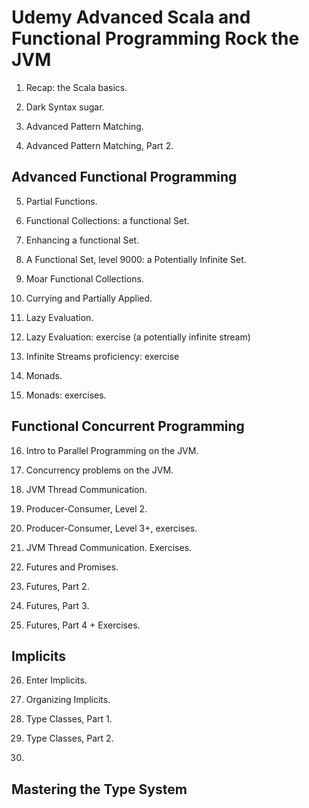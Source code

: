 # Udemy Advanced Scala and Functional Programming Rock the JVM

1. Recap: the Scala basics.

2. Dark Syntax sugar.

3. Advanced Pattern Matching.

4. Advanced Pattern Matching, Part 2.

## Advanced Functional Programming

5. Partial Functions.

6. Functional Collections: a functional Set.

7. Enhancing a functional Set.

8. A Functional Set, level 9000: a Potentially Infinite Set.

9. Moar Functional Collections.

10. Currying and Partially Applied.

11. Lazy Evaluation.

12. Lazy Evaluation: exercise (a potentially infinite stream)

13. Infinite Streams proficiency: exercise

14. Monads.

15. Monads: exercises.

## Functional Concurrent Programming

16. Intro to Parallel Programming on the JVM.

17. Concurrency problems on the JVM.

18. JVM Thread Communication.

19. Producer-Consumer, Level 2.

20. Producer-Consumer, Level 3+, exercises.

21. JVM Thread Communication. Exercises.
   
22. Futures and Promises.

23. Futures, Part 2.

24. Futures, Part 3.

25. Futures, Part 4 + Exercises.

## Implicits

26. Enter Implicits.

27. Organizing Implicits.

28. Type Classes, Part 1.

29. Type Classes, Part 2.

30. 

## Mastering the Type System





